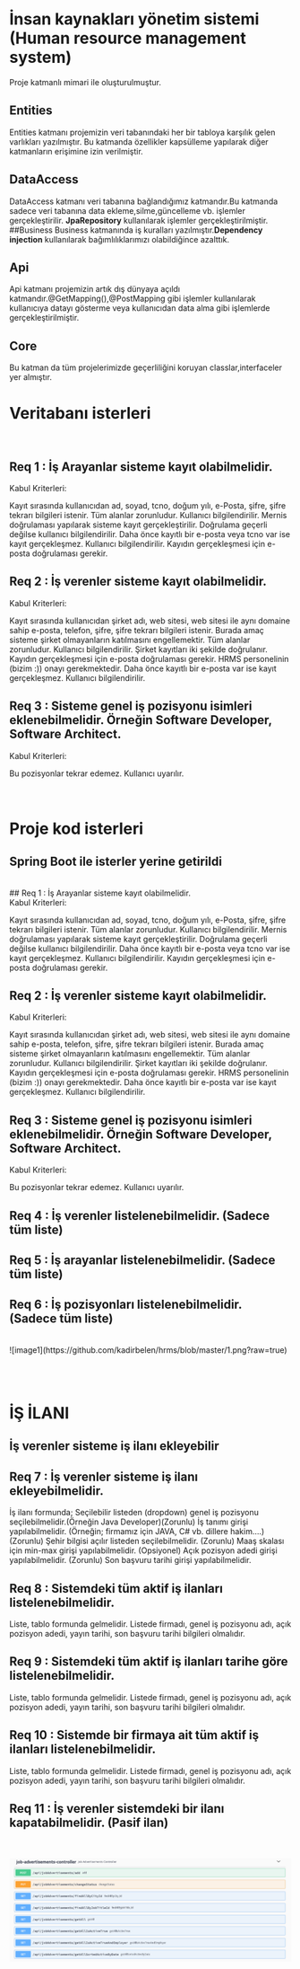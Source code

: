 # İnsan kaynakları yönetim sistemi (Human resource management system)

  Proje katmanlı mimari ile oluşturulmuştur.
  ## Entities
  Entities katmanı projemizin veri tabanındaki her bir tabloya karşılık gelen varlıkları yazılmıştır.
  Bu katmanda özellikler kapsülleme yapılarak diğer katmanların erişimine izin verilmiştir.
  ## DataAccess
  DataAccess katmanı veri tabanına bağlandığımız katmandır.Bu katmanda sadece veri tabanına data ekleme,silme,güncelleme vb. işlemler gerçekleştirilir.
  **JpaRepository** kullanılarak işlemler gerçekleştirilmiştir.
  ##Business
  Business katmanında iş kuralları yazılmıştır.**Dependency injection** kullanılarak bağımlılıklarımızı olabildiğince azalttık.
  ## Api
  Api katmanı projemizin artık dış dünyaya açıldı katmandır.@GetMapping(),@PostMapping gibi işlemler kullanılarak kullanıcıya datayı gösterme veya kullanıcıdan data
  alma gibi işlemlerde gerçekleştirilmiştir.
  ## Core 
  Bu katman da tüm projelerimizde geçerliliğini koruyan classlar,interfaceler yer almıştır.
<br/>

# Veritabanı isterleri

<br/>

## Req 1 : İş Arayanlar sisteme kayıt olabilmelidir.

Kabul Kriterleri:

Kayıt sırasında kullanıcıdan ad, soyad, tcno, doğum yılı, e-Posta, şifre, şifre tekrarı bilgileri istenir.
Tüm alanlar zorunludur. Kullanıcı bilgilendirilir.
Mernis doğrulaması yapılarak sisteme kayıt gerçekleştirilir.
Doğrulama geçerli değilse kullanıcı bilgilendirilir.
Daha önce kayıtlı bir e-posta veya tcno var ise kayıt gerçekleşmez. Kullanıcı bilgilendirilir.
Kayıdın gerçekleşmesi için e-posta doğrulaması gerekir.
<br/>
## Req 2 : İş verenler sisteme kayıt olabilmelidir.

Kabul Kriterleri:

Kayıt sırasında kullanıcıdan şirket adı, web sitesi, web sitesi ile aynı domaine sahip e-posta, telefon, şifre, şifre tekrarı bilgileri istenir. Burada amaç sisteme şirket olmayanların katılmasını engellemektir.
Tüm alanlar zorunludur. Kullanıcı bilgilendirilir.
Şirket kayıtları iki şekilde doğrulanır. Kayıdın gerçekleşmesi için e-posta doğrulaması gerekir. HRMS personelinin (bizim :)) onayı gerekmektedir.
Daha önce kayıtlı bir e-posta var ise kayıt gerçekleşmez. Kullanıcı bilgilendirilir.
<br/>
## Req 3 : Sisteme genel iş pozisyonu isimleri eklenebilmelidir. Örneğin Software Developer, Software Architect.

Kabul Kriterleri:

Bu pozisyonlar tekrar edemez. Kullanıcı uyarılır.
<br/><br/><br/>

# Proje kod isterleri
## Spring Boot ile isterler yerine getirildi
<br/>
## Req 1 : İş Arayanlar sisteme kayıt olabilmelidir.
<br/>
Kabul Kriterleri:

Kayıt sırasında kullanıcıdan ad, soyad, tcno, doğum yılı, e-Posta, şifre, şifre tekrarı bilgileri istenir.
Tüm alanlar zorunludur. Kullanıcı bilgilendirilir.
Mernis doğrulaması yapılarak sisteme kayıt gerçekleştirilir.
Doğrulama geçerli değilse kullanıcı bilgilendirilir.
Daha önce kayıtlı bir e-posta veya tcno var ise kayıt gerçekleşmez. Kullanıcı bilgilendirilir.
Kayıdın gerçekleşmesi için e-posta doğrulaması gerekir.<br/>
## Req 2 : İş verenler sisteme kayıt olabilmelidir.<br/>

Kabul Kriterleri:

Kayıt sırasında kullanıcıdan şirket adı, web sitesi, web sitesi ile aynı domaine sahip e-posta, telefon, şifre, şifre tekrarı bilgileri istenir. Burada amaç sisteme şirket olmayanların katılmasını engellemektir.
Tüm alanlar zorunludur. Kullanıcı bilgilendirilir.
Şirket kayıtları iki şekilde doğrulanır. Kayıdın gerçekleşmesi için e-posta doğrulaması gerekir. HRMS personelinin (bizim :)) onayı gerekmektedir.
Daha önce kayıtlı bir e-posta var ise kayıt gerçekleşmez. Kullanıcı bilgilendirilir.<br/>
## Req 3 : Sisteme genel iş pozisyonu isimleri eklenebilmelidir. Örneğin Software Developer, Software Architect.<br/>

Kabul Kriterleri:

Bu pozisyonlar tekrar edemez. Kullanıcı uyarılır.<br/>
## Req 4 : İş verenler listelenebilmelidir. (Sadece tüm liste)<br/>

## Req 5 : İş arayanlar listelenebilmelidir. (Sadece tüm liste)<br/>

## Req 6 : İş pozisyonları listelenebilmelidir. (Sadece tüm liste)<br/>
<br/>
![image1](https://github.com/kadirbelen/hrms/blob/master/1.png?raw=true)

<br/><br/>
# İŞ İLANI
## İş verenler sisteme iş ilanı ekleyebilir<br/>
## Req 7 : İş verenler sisteme iş ilanı ekleyebilmelidir.

İş ilanı formunda;
Seçilebilir listeden (dropdown) genel iş pozisyonu seçilebilmelidir.(Örneğin Java Developer)(Zorunlu)
İş tanımı girişi yapılabilmelidir. (Örneğin; firmamız için JAVA, C# vb. dillere hakim....)(Zorunlu)
Şehir bilgisi açılır listeden seçilebilmelidir. (Zorunlu)
Maaş skalası için min-max girişi yapılabilmelidir. (Opsiyonel)
Açık pozisyon adedi girişi yapılabilmelidir. (Zorunlu)
Son başvuru tarihi girişi yapılabilmelidir.<br/>
## Req 8 : Sistemdeki tüm aktif iş ilanları listelenebilmelidir.

Liste, tablo formunda gelmelidir.
Listede firmadı, genel iş pozisyonu adı, açık pozisyon adedi, yayın tarihi, son başvuru tarihi bilgileri olmalıdır.<br/>
## Req 9 : Sistemdeki tüm aktif iş ilanları tarihe göre listelenebilmelidir.

Liste, tablo formunda gelmelidir.
Listede firmadı, genel iş pozisyonu adı, açık pozisyon adedi, yayın tarihi, son başvuru tarihi bilgileri olmalıdır.<br/>
## Req 10 : Sistemde bir firmaya ait tüm aktif iş ilanları listelenebilmelidir.

Liste, tablo formunda gelmelidir.
Listede firmadı, genel iş pozisyonu adı, açık pozisyon adedi, yayın tarihi, son başvuru tarihi bilgileri olmalıdır.<br/>
## Req 11 : İş verenler sistemdeki bir ilanı kapatabilmelidir. (Pasif ilan)
<br/><br/>
![image](https://github.com/kadirbelen/hrms/blob/master/2.png)

